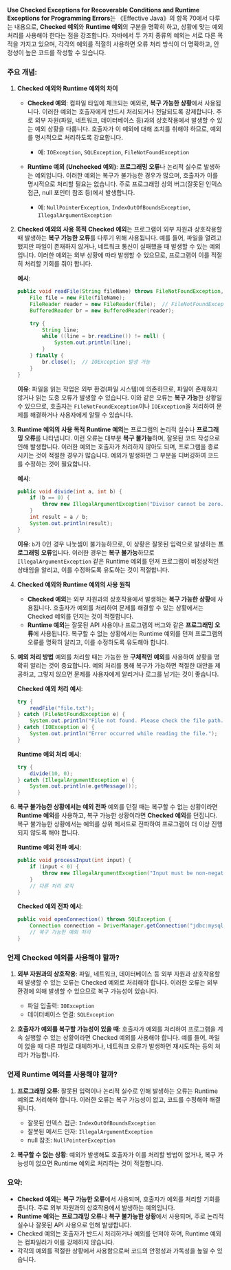 **Use Checked Exceptions for Recoverable Conditions and Runtime Exceptions for Programming Errors**는 《Effective Java》의 항목 70에서 다루는 내용으로, **Checked 예외**와 **Runtime 예외**의 구분을 명확히 하고, 상황에 맞는 예외 처리를 사용해야 한다는 점을 강조합니다. 자바에서 두 가지 종류의 예외는 서로 다른 목적을 가지고 있으며, 각각의 예외를 적절히 사용하면 오류 처리 방식이 더 명확하고, 안정성이 높은 코드를 작성할 수 있습니다.

### 주요 개념:

1. **Checked 예외와 Runtime 예외의 차이**
   - **Checked 예외**: 컴파일 타임에 체크되는 예외로, **복구 가능한 상황**에서 사용됩니다. 이러한 예외는 호출자에게 반드시 처리되거나 전달되도록 강제합니다. 주로 외부 자원(파일, 네트워크, 데이터베이스 등)과의 상호작용에서 발생할 수 있는 예외 상황을 다룹니다. 호출자가 이 예외에 대해 조치를 취해야 하므로, 예외를 명시적으로 처리하도록 강요합니다.
     - 예: `IOException`, `SQLException`, `FileNotFoundException`
   
   - **Runtime 예외 (Unchecked 예외)**: **프로그래밍 오류**나 논리적 실수로 발생하는 예외입니다. 이러한 예외는 복구가 불가능한 경우가 많으며, 호출자가 이를 명시적으로 처리할 필요는 없습니다. 주로 프로그래밍 상의 버그(잘못된 인덱스 접근, null 포인터 참조 등)에서 발생합니다.
     - 예: `NullPointerException`, `IndexOutOfBoundsException`, `IllegalArgumentException`

2. **Checked 예외의 사용 목적**
   **Checked 예외**는 프로그램이 외부 자원과 상호작용할 때 발생하는 **복구 가능한 오류**를 다루기 위해 사용됩니다. 예를 들어, 파일을 열려고 했지만 파일이 존재하지 않거나, 네트워크 통신이 실패했을 때 발생할 수 있는 예외입니다. 이러한 예외는 외부 상황에 따라 발생할 수 있으므로, 프로그램이 이를 적절히 처리할 기회를 줘야 합니다.

   **예시**:
   ```java
   public void readFile(String fileName) throws FileNotFoundException, IOException {
       File file = new File(fileName);
       FileReader reader = new FileReader(file);  // FileNotFoundException 발생 가능
       BufferedReader br = new BufferedReader(reader);
       
       try {
           String line;
           while ((line = br.readLine()) != null) {
               System.out.println(line);
           }
       } finally {
           br.close();  // IOException 발생 가능
       }
   }
   ```

   **이유**: 파일을 읽는 작업은 외부 환경(파일 시스템)에 의존하므로, 파일이 존재하지 않거나 읽는 도중 오류가 발생할 수 있습니다. 이와 같은 오류는 **복구 가능**한 상황일 수 있으므로, 호출자는 `FileNotFoundException`이나 `IOException`을 처리하여 문제를 해결하거나 사용자에게 알릴 수 있습니다.

3. **Runtime 예외의 사용 목적**
   **Runtime 예외**는 프로그램의 논리적 실수나 **프로그래밍 오류**를 나타냅니다. 이런 오류는 대부분 **복구 불가능**하며, 잘못된 코드 작성으로 인해 발생합니다. 이러한 예외는 호출자가 처리하지 않아도 되며, 프로그램을 종료시키는 것이 적절한 경우가 많습니다. 예외가 발생하면 그 부분을 디버깅하여 코드를 수정하는 것이 필요합니다.

   **예시**:
   ```java
   public void divide(int a, int b) {
       if (b == 0) {
           throw new IllegalArgumentException("Divisor cannot be zero.");
       }
       int result = a / b;
       System.out.println(result);
   }
   ```

   **이유**: `b`가 0인 경우 나눗셈이 불가능하므로, 이 상황은 잘못된 입력으로 발생하는 **프로그래밍 오류**입니다. 이러한 경우는 **복구 불가능**하므로 `IllegalArgumentException` 같은 Runtime 예외를 던져 프로그램이 비정상적인 상태임을 알리고, 이를 수정하도록 유도하는 것이 적절합니다.

4. **Checked 예외와 Runtime 예외의 사용 원칙**
   - **Checked 예외**는 외부 자원과의 상호작용에서 발생하는 **복구 가능한 상황**에 사용됩니다. 호출자가 예외를 처리하여 문제를 해결할 수 있는 상황에서는 Checked 예외를 던지는 것이 적절합니다.
   - **Runtime 예외**는 잘못된 API 사용이나 프로그램의 버그와 같은 **프로그래밍 오류**에 사용됩니다. 복구할 수 없는 상황에서는 Runtime 예외를 던져 프로그램의 오류를 명확히 알리고, 이를 수정하도록 유도해야 합니다.

5. **예외 처리 방법**
   예외를 처리할 때는 가능한 한 **구체적인 예외**를 사용하여 상황을 명확히 알리는 것이 중요합니다. 예외 처리를 통해 복구가 가능하면 적절한 대안을 제공하고, 그렇지 않으면 문제를 사용자에게 알리거나 로그를 남기는 것이 좋습니다.

   **Checked 예외 처리 예시**:
   ```java
   try {
       readFile("file.txt");
   } catch (FileNotFoundException e) {
       System.out.println("File not found. Please check the file path.");
   } catch (IOException e) {
       System.out.println("Error occurred while reading the file.");
   }
   ```

   **Runtime 예외 처리 예시**:
   ```java
   try {
       divide(10, 0);
   } catch (IllegalArgumentException e) {
       System.out.println(e.getMessage());
   }
   ```

6. **복구 불가능한 상황에서는 예외 전파**
   예외를 던질 때는 복구할 수 없는 상황이라면 **Runtime 예외**를 사용하고, 복구 가능한 상황이라면 **Checked 예외**를 던집니다. 복구 불가능한 상황에서는 예외를 상위 메서드로 전파하여 프로그램이 더 이상 진행되지 않도록 해야 합니다.

   **Runtime 예외 전파 예시**:
   ```java
   public void processInput(int input) {
       if (input < 0) {
           throw new IllegalArgumentException("Input must be non-negative.");
       }
       // 다른 처리 로직
   }
   ```

   **Checked 예외 전파 예시**:
   ```java
   public void openConnection() throws SQLException {
       Connection connection = DriverManager.getConnection("jdbc:mysql://localhost:3306/db", "user", "password");
       // 복구 가능한 예외 처리
   }
   ```

### 언제 Checked 예외를 사용해야 할까?

1. **외부 자원과의 상호작용**: 파일, 네트워크, 데이터베이스 등 외부 자원과 상호작용할 때 발생할 수 있는 오류는 Checked 예외로 처리해야 합니다. 이러한 오류는 외부 환경에 의해 발생할 수 있으므로 복구 가능성이 있습니다.
   - 파일 입출력: `IOException`
   - 데이터베이스 연결: `SQLException`

2. **호출자가 예외를 복구할 가능성이 있을 때**: 호출자가 예외를 처리하여 프로그램을 계속 실행할 수 있는 상황이라면 Checked 예외를 사용해야 합니다. 예를 들어, 파일이 없을 때 다른 파일로 대체하거나, 네트워크 오류가 발생하면 재시도하는 등의 처리가 가능합니다.

### 언제 Runtime 예외를 사용해야 할까?

1. **프로그래밍 오류**: 잘못된 입력이나 논리적 실수로 인해 발생하는 오류는 Runtime 예외로 처리해야 합니다. 이러한 오류는 복구 가능성이 없고, 코드를 수정해야 해결됩니다.
   - 잘못된 인덱스 접근: `IndexOutOfBoundsException`
   - 잘못된 메서드 인자: `IllegalArgumentException`
   - null 참조: `NullPointerException`

2. **복구할 수 없는 상황**: 예외가 발생해도 호출자가 이를 처리할 방법이 없거나, 복구 가능성이 없으면 Runtime 예외로 처리하는 것이 적절합니다.

### 요약:

- **Checked 예외**는 **복구 가능한 오류**에서 사용되며, 호출자가 예외를 처리할 기회를 줍니다. 주로 외부 자원과의 상호작용에서 발생하는 예외입니다.
- **Runtime 예외**는 **프로그래밍 오류**나 **복구 불가능한 상황**에서 사용되며, 주로 논리적 실수나 잘못된 API 사용으로 인해 발생합니다.
- Checked 예외는 호출자가 반드시 처리하거나 예외를 던져야 하며, Runtime 예외는 컴파일러가 이를 강제하지 않습니다.
- 각각의 예외를 적절한 상황에서 사용함으로써 코드의 안정성과 가독성을 높일 수 있습니다.

